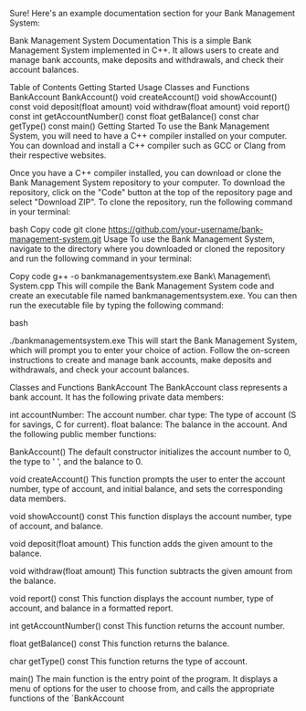Sure! Here's an example documentation section for your Bank Management System:

Bank Management System Documentation
This is a simple Bank Management System implemented in C++. It allows users to create and manage bank accounts, make deposits and withdrawals, and check their account balances.

Table of Contents
Getting Started
Usage
Classes and Functions
BankAccount
BankAccount()
void createAccount()
void showAccount() const
void deposit(float amount)
void withdraw(float amount)
void report() const
int getAccountNumber() const
float getBalance() const
char getType() const
main()
Getting Started
To use the Bank Management System, you will need to have a C++ compiler installed on your computer. You can download and install a C++ compiler such as GCC or Clang from their respective websites.

Once you have a C++ compiler installed, you can download or clone the Bank Management System repository to your computer. To download the repository, click on the "Code" button at the top of the repository page and select "Download ZIP". To clone the repository, run the following command in your terminal:

bash
Copy code
git clone https://github.com/your-username/bank-management-system.git
Usage
To use the Bank Management System, navigate to the directory where you downloaded or cloned the repository and run the following command in your terminal:

Copy code
g++ -o bankmanagementsystem.exe Bank\ Management\ System.cpp
This will compile the Bank Management System code and create an executable file named bankmanagementsystem.exe. You can then run the executable file by typing the following command:

bash

./bankmanagementsystem.exe
This will start the Bank Management System, which will prompt you to enter your choice of action. Follow the on-screen instructions to create and manage bank accounts, make deposits and withdrawals, and check your account balances.

Classes and Functions
BankAccount
The BankAccount class represents a bank account. It has the following private data members:

int accountNumber: The account number.
char type: The type of account (S for savings, C for current).
float balance: The balance in the account.
And the following public member functions:

BankAccount()
The default constructor initializes the account number to 0, the type to ' ', and the balance to 0.

void createAccount()
This function prompts the user to enter the account number, type of account, and initial balance, and sets the corresponding data members.

void showAccount() const
This function displays the account number, type of account, and balance.

void deposit(float amount)
This function adds the given amount to the balance.

void withdraw(float amount)
This function subtracts the given amount from the balance.

void report() const
This function displays the account number, type of account, and balance in a formatted report.

int getAccountNumber() const
This function returns the account number.

float getBalance() const
This function returns the balance.

char getType() const
This function returns the type of account.

main()
The main function is the entry point of the program. It displays a menu of options for the user to choose from, and calls the appropriate functions of the `BankAccount
